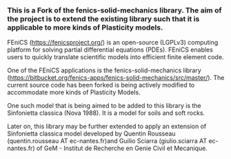 ### This is a Fork of the fenics-solid-mechanics library. The aim of the project is to extend the existing library such that it is applicable to more kinds of Plasticity models. 

FEniCS (https://fenicsproject.org/) is an open-source (LGPLv3) computing platform for solving partial differential equations (PDEs). FEniCS enables users to quickly translate scientific models into efficient finite element code.  

One of the FEniCS applications is the fenics-solid-mechanics library (https://bitbucket.org/fenics-apps/fenics-solid-mechanics/src/master/). The current source code has been forked is being actively modified to accommodate more kinds of Plasticity Models.  

One such model that is being aimed to be added to this library is the Sinfonietta classica (Nova 1988). It is a model for soils and soft rocks.  

Later on, this library may be further extended to apply an extension of Sinfonietta classica model developed by Quentin Rousseau (quentin.rousseau AT ec-nantes.fr)and Guilio Sciarra (giulio.sciarra AT ec-nantes.fr) of GeM - Institut de Recherche en Genie Civil et Mecanique.  
